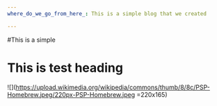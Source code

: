 ```yaml
---
where_do_we_go_from_here_: This is a simple blog that we created

---
```

\#This is a simple

# This is test heading

![](https://upload.wikimedia.org/wikipedia/commons/thumb/8/8c/PSP-Homebrew.jpeg/220px-PSP-Homebrew.jpeg =220x165)